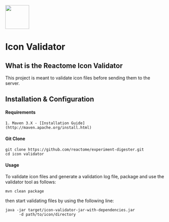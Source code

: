 [<img src=https://user-images.githubusercontent.com/6883670/31999264-976dfb86-b98a-11e7-9432-0316345a72ea.png height=75 />](https://reactome.org)

# Icon Validator

## What is the Reactome Icon Validator

This project is meant to validate icon files before sending them to the server.

## Installation & Configuration

#### Requirements 
    1. Maven 3.X - [Installation Guide](http://maven.apache.org/install.html)
    
#### Git Clone
```console
git clone https://github.com/reactome/experiment-digester.git 
cd icon validator
```

#### Usage
To validate icon files and generate a validation log file, package and use the validator tool as follows:

```console
mvn clean package
```
then start validating files by using the following line:

```console
java -jar target/icon-validator-jar-with-dependencies.jar
      -d path/to/icon/directory
```






